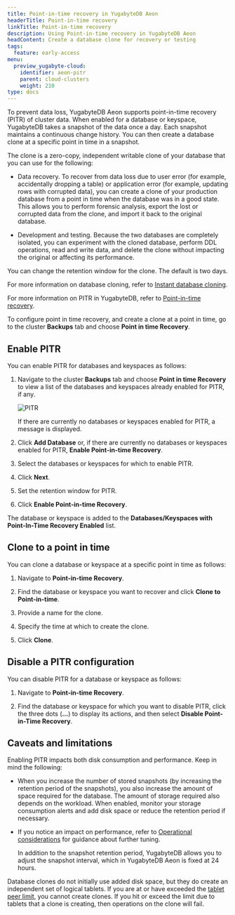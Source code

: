 ```yaml
---
title: Point-in-time recovery in YugabyteDB Aeon
headerTitle: Point-in-time recovery
linkTitle: Point-in-time recovery
description: Using Point-in-time recovery in YugabyteDB Aeon
headContent: Create a database clone for recovery or testing
tags:
  feature: early-access
menu:
  preview_yugabyte-cloud:
    identifier: aeon-pitr
    parent: cloud-clusters
    weight: 210
type: docs
---
```


To prevent data loss, YugabyteDB Aeon supports point-in-time recovery (PITR) of cluster data. When enabled for a database or keyspace, YugabyteDB takes a snapshot of the data once a day. Each snapshot maintains a continuous change history. You can then create a database clone at a specific point in time in a snapshot.

The clone is a zero-copy, independent writable clone of your database that you can use for the following:

- Data recovery. To recover from data loss due to user error (for example, accidentally dropping a table) or application error (for example, updating rows with corrupted data), you can create a clone of your production database from a point in time when the database was in a good state. This allows you to perform forensic analysis, export the lost or corrupted data from the clone, and import it back to the original database.

- Development and testing. Because the two databases are completely isolated, you can experiment with the cloned database, perform DDL operations, read and write data, and delete the clone without impacting the original or affecting its performance.

You can change the retention window for the clone. The default is two days.

For more information on database cloning, refer to [Instant database cloning](../../../manage/backup-restore/instant-db-cloning/).

For more information on PITR in YugabyteDB, refer to [Point-in-time recovery](../../../manage/backup-restore/point-in-time-recovery/).

To configure point in time recovery, and create a clone at a point in time, go to the cluster **Backups** tab and choose **Point in time Recovery**.

## Enable PITR

You can enable PITR for databases and keyspaces as follows:

1. Navigate to the cluster **Backups** tab and choose **Point in time Recovery** to view a list of the databases and keyspaces already enabled for PITR, if any.

   ![PITR](/images/yb-cloud/managed-pitr.png)

   If there are currently no databases or keyspaces enabled for PITR, a message is displayed.

1. Click **Add Database** or, if there are currently no databases or keyspaces enabled for PITR, **Enable Point-in-time Recovery**.

1. Select the databases or keyspaces for which to enable PITR.

1. Click **Next**.

1. Set the retention window for PITR.

1. Click **Enable Point-in-time Recovery**.

The database or keyspace is added to the **Databases/Keyspaces with Point-In-Time Recovery Enabled** list.

## Clone to a point in time

You can clone a database or keyspace at a specific point in time as follows:

1. Navigate to **Point-in-time Recovery**.

1. Find the database or keyspace you want to recover and click **Clone to Point-in-time**.

1. Provide a name for the clone.

1. Specify the time at which to create the clone.

1. Click **Clone**.

## Disable a PITR configuration

You can disable PITR for a database or keyspace as follows:

1. Navigate to **Point-in-time Recovery**.

1. Find the database or keyspace for which you want to disable PITR, click the three dots (**...**) to display its actions, and then select **Disable Point-in-Time Recovery**.

## Caveats and limitations

Enabling PITR impacts both disk consumption and performance. Keep in mind the following:

- When you increase the number of stored snapshots (by increasing the retention period of the snapshots), you also increase the amount of space required for the database. The amount of storage required also depends on the workload. When enabled, monitor your storage consumption alerts and add disk space or reduce the retention period if necessary.
- If you notice an impact on performance, refer to [Operational considerations](../../../manage/backup-restore/point-in-time-recovery/#operational-considerations) for guidance about further tuning.

    In addition to the snapshot retention period, YugabyteDB allows you to adjust the snapshot interval, which in YugabyteDB Aeon is fixed at 24 hours.

Database clones do not initially use added disk space, but they do create an independent set of logical tablets. If you are at or have exceeded the [tablet peer limit](../../cloud-monitor/cloud-alerts/#fix-tablet-peer-alerts), you cannot create clones. If you hit or exceed the limit due to tablets that a clone is creating, then operations on the clone will fail.
